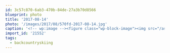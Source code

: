 ```yaml
---
id: 3c57c870-6ab3-470b-84de-27a3b70d8566
blueprint: photo
title: '2017-08-14'
photo: '/images/2017/08/570fd-2017-08-14.jpg'
caption: '<!-- wp:image --><figure class="wp-block-image"><img src="/assets/images/2017/08/570fd-2017-08-14.jpg" /></figure><!-- /wp:image --><!-- wp:paragraph --><p>100ish days and counting. #backcountryskiing</p><!-- /wp:paragraph -->'
import_id: '21552'
tags:
  - backcountryskiing
---
```

